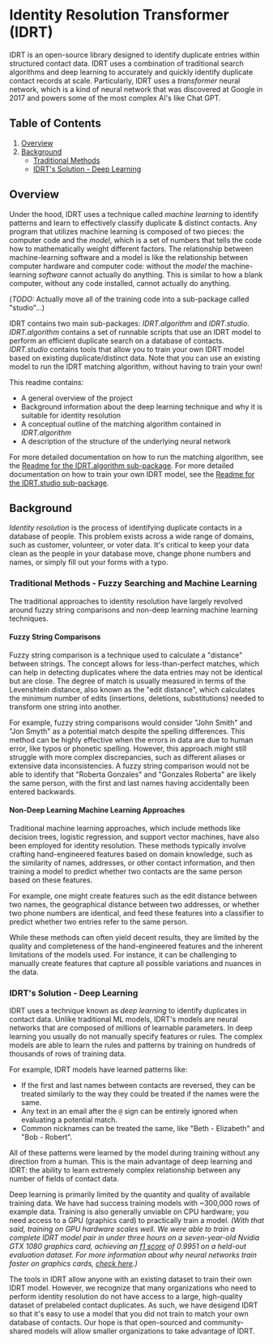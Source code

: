 # Identity Resolution Transformer (IDRT)

IDRT is an open-source library designed to identify duplicate entries within structured contact data. IDRT uses a combination of traditional search algorithms and deep learning to accurately and quickly identify duplicate contact records at scale. Particularly, IDRT uses a _transformer_ neural network, which is a kind of neural network that was discovered at Google in 2017 and powers some of the most complex AI's like Chat GPT.

## Table of Contents

1. [Overview](#overview)
1. [Background](#background)
   * [Traditional Methods](#traditional-methods)
   * [IDRT's Solution - Deep Learning](#idrts-solution---deep-learning)

## Overview

Under the hood, IDRT uses a technique called _machine learning_ to identify patterns and learn to effectively classify duplicate & distinct contacts. Any program that utilizes machine learning is composed of two pieces: the computer code and the _model_, which is a set of numbers that tells the code how to mathematically weight different factors. The relationship between machine-learning software and a model is like the relationship between computer hardware and computer code: without the _model_ the machine-learning _software_ cannot actually do anything. This is similar to how a blank computer, without any code installed, cannot actually do anything.

(_TODO:_ Actually move all of the training code into a sub-package called "studio"...)

IDRT contains two main sub-packages: _IDRT.algorithm_ and _IDRT.studio_. _IDRT.algorithm_ contains a set of runnable scripts that use an IDRT model to perform an efficient duplicate search on a database of contacts. _IDRT.studio_ contains tools that allow you to train your own IDRT model based on existing duplicate/distinct data. Note that you can use an existing model to run the IDRT matching algorithm, without having to train your own!

This readme contains:
* A general overview of the project
* Background information about the deep learning technique and why it is suitable for identity resolution
* A conceptual outline of the matching algorithm contained in _IDRT.algorithm_
* A description of the structure of the underlying neural network

For more detailed documentation on how to run the matching algorithm, see the [Readme for the IDRT.algorithm sub-package](). For more detailed documentation on how to train your own IDRT model, see the [Readme for the IDRT.studio sub-package]().

## Background

_Identity resolution_ is the process of identifying duplicate contacts in a database of people. This problem exists across a wide range of domains, such as customer, volunteer, or voter data. It's critical to keep your data clean as the people in your database move, change phone numbers and names, or simply fill out your forms with a typo.

### Traditional Methods - Fuzzy Searching and Machine Learning

The traditional approaches to identity resolution have largely revolved around fuzzy string comparisons and non-deep learning machine learning techniques. 

#### Fuzzy String Comparisons

Fuzzy string comparison is a technique used to calculate a "distance" between strings. The concept allows for less-than-perfect matches, which can help in detecting duplicates where the data entries may not be identical but are close. The degree of match is usually measured in terms of the Levenshtein distance, also known as the "edit distance", which calculates the minimum number of edits (insertions, deletions, substitutions) needed to transform one string into another. 

For example, fuzzy string comparisons would consider "John Smith" and "Jon Smyth" as a potential match despite the spelling differences. This method can be highly effective when the errors in data are due to human error, like typos or phonetic spelling. However, this approach might still struggle with more complex discrepancies, such as different aliases or extensive data inconsistencies. A fuzzy string comparison would not be able to identify that "Roberta Gonzales" and "Gonzales Roberta" are likely the same person, with the first and last names having accidentally been entered backwards.

#### Non-Deep Learning Machine Learning Approaches

Traditional machine learning approaches, which include methods like decision trees, logistic regression, and support vector machines, have also been employed for identity resolution. These methods typically involve crafting hand-engineered features based on domain knowledge, such as the similarity of names, addresses, or other contact information, and then training a model to predict whether two contacts are the same person based on these features. 

For example, one might create features such as the edit distance between two names, the geographical distance between two addresses, or whether two phone numbers are identical, and feed these features into a classifier to predict whether two entries refer to the same person.

While these methods can often yield decent results, they are limited by the quality and completeness of the hand-engineered features and the inherent limitations of the models used. For instance, it can be challenging to manually create features that capture all possible variations and nuances in the data.

### IDRT's Solution - Deep Learning

IDRT uses a technique known as _deep learning_ to identify duplicates in contact data. Unlike traditional ML models, IDRT's models are neural networks that are composed of millions of learnable parameters. In deep learning you usually do not manually specify features or rules. The complex models are able to learn the rules and patterns by training on hundreds of thousands of rows of training data.

For example, IDRT models have learned patterns like:
* If the first and last names between contacts are reversed, they can be treated similarly to the way they could be treated if the names were the same.
* Any text in an email after the `@` sign can be entirely ignored when evaluating a potential match.
* Common nicknames can be treated the same, like "Beth - Elizabeth" and "Bob - Robert".

All of these patterns were learned by the model during training without any direction from a human. This is the main advantage of deep learning and IDRT: the ability to learn extremely complex relationship between any number of fields of contact data.

Deep learning is primarily limited by the quantity and quality of available training data. We have had success training models with ~300,000 rows of example data. Training is also generally unviable on CPU hardware; you need access to a GPU (graphics card) to practically train a model. _(With that said, training on GPU hardware scales well. We were able to train a complete IDRT model pair in under three hours on a seven-year-old Nvidia GTX 1080 graphics card, achieving an [f1 score](https://deepai.org/machine-learning-glossary-and-terms/f-score) of 0.9951 on a held-out evaluation dataset. For more information about why neural networks train faster on graphics cards, [check here](https://towardsdatascience.com/why-deep-learning-uses-gpus-c61b399e93a0).)_

The tools in IDRT allow anyone with an existing dataset to train their own IDRT model. However, we recognize that many organizations who need to perform identity resolution do not have access to a large, high-quality dataset of prelabeled contact duplicates. As such, we have desigend IDRT so that it's easy to use a model that you did not train to match your own database of contacts. Our hope is that open-sourced and community-shared models will allow smaller organizations to take advantage of IDRT.